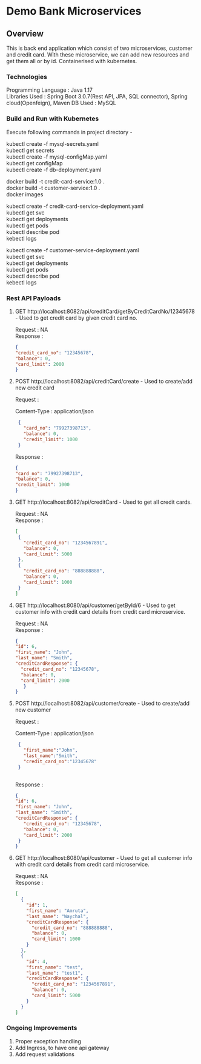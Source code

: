 # Demo Bank Microservices

## Overview 

This is back end application which consist of two microservices, customer and credit card. With these microservice, we can add new resources and get them all or by id. Containerised with kubernetes.

### Technologies

Programming Language : Java 1.17 \
Libraries Used : Spring Boot 3.0.7(Rest API, JPA, SQL connector), Spring cloud(Openfeign), Maven
DB Used : MySQL

### Build and Run with Kubernetes

Execute following commands in project directory -

kubectl create -f mysql-secrets.yaml \
kubectl get secrets \
kubectl create -f mysql-configMap.yaml \
kubectl get configMap \
kubectl create -f db-deployment.yaml

docker build -t credit-card-service:1.0 . \
docker build -t customer-service:1.0 . \
docker images

kubectl create -f credit-card-service-deployment.yaml \
kubectl get svc \
kubectl get deployments \
kubectl get pods \
kubectl describe pod <pod-name> \
kebectl logs <pod-name> 

kubectl create -f customer-service-deployment.yaml \
kubectl get svc \
kubectl get deployments \
kubectl get pods \
kubectl describe pod <pod-name> \
kebectl logs <pod-name>

### Rest API Payloads   

1) GET http://localhost:8082/api/creditCard/getByCreditCardNo/12345678 - Used to get credit card by given credit card no.

   Request : NA \
   Response : 

    ````json
    {
   "credit_card_no": "12345678",
   "balance": 0,
   "card_limit": 2000
   }
    ````

2) POST http://localhost:8082/api/creditCard/create - Used to create/add new credit card 
      
      Request :

      Content-Type : application/json
      ````json
       {
         "card_no": "79927398713",
         "balance": 0,
         "credit_limit": 1000
       }
    ````
      Response :

   ````json
   {
   "card_no": "79927398713",
   "balance": 0,
   "credit_limit": 1000
   }
    ````
   
3) GET http://localhost:8082/api/creditCard - Used to get all credit cards.

   Request : NA \
   Response :

    ````json
   [
     {
       "credit_card_no": "1234567891",
       "balance": 0,
       "card_limit": 5000
     },
     {
       "credit_card_no": "888888888",
       "balance": 0,
       "card_limit": 1000
     }
   ]
    ````

4) GET http://localhost:8080/api/customer/getById/6 - Used to get customer info with credit card details from credit card microservice.

   Request : NA \
   Response :

    ````json
    {
   "id": 6,
   "first_name": "John",
   "last_name": "Smith",
   "creditCardResponse": {
      "credit_card_no": "12345678",
      "balance": 0,
      "card_limit": 2000
       }
   }
    ````

5) POST http://localhost:8082/api/customer/create - Used to create/add new customer

   Request :

   Content-Type : application/json
      ````json
       {
         "first_name":"John",
         "last_name":"Smith",
         "credit_card_no":"12345678"
       }
       
    ````
   Response :

   ````json
   {
   "id": 6,
   "first_name": "John",
   "last_name": "Smith",
   "creditCardResponse": {
      "credit_card_no": "12345678",
      "balance": 0,
      "card_limit": 2000
    }
   }
    ````

6) GET http://localhost:8080/api/customer - Used to get all customer info with credit card details from credit card microservice.

   Request : NA \
   Response :

    ````json
    [
      {
        "id": 1,
        "first_name": "Amruta",
        "last_name": "Waychal",
        "creditCardResponse": {
          "credit_card_no": "888888888",
          "balance": 0,
          "card_limit": 1000
        }
      },
      {
        "id": 4,
        "first_name": "test",
        "last_name": "test1",
        "creditCardResponse": {
          "credit_card_no": "1234567891",
          "balance": 0,
          "card_limit": 5000
        }
      }
   ]
    ````

### Ongoing Improvements
 
1) Proper exception handling 
2) Add Ingress, to have one api gateway 
3) Add request validations


